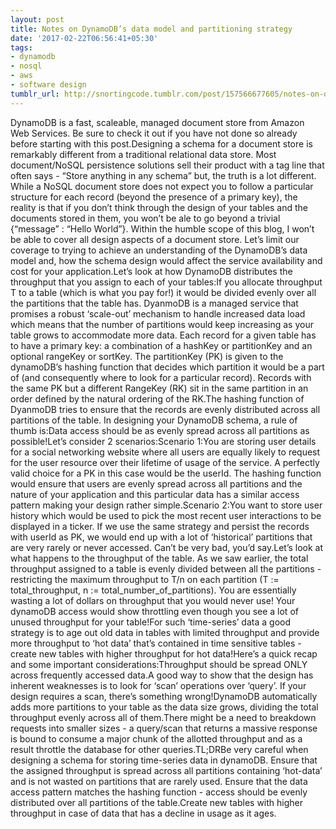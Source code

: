 ```yaml
---
layout: post
title: Notes on DynamoDB’s data model and partitioning strategy
date: '2017-02-22T06:56:41+05:30'
tags:
- dynamodb
- nosql
- aws
- software design
tumblr_url: http://snortingcode.tumblr.com/post/157566677605/notes-on-dynamodbs-data-model-and-partitioning
---
```

DynamoDB is a fast, scaleable, managed document store from Amazon Web Services. Be sure to check it out if you have not done so already before starting with this post.Designing a schema for a document store is remarkably different from a traditional relational data store. Most document/NoSQL persistence solutions sell their product with a tag line that often says - “Store anything in any schema” but, the truth is a lot different. While a NoSQL document store does not expect you to follow a particular structure for each record (beyond the presence of a primary key), the reality is that if you don’t think through the design of your tables and the documents stored in them, you won’t be ale to go beyond a trivial {“message” : “Hello World”}. Within the humble scope of this blog, I won’t be able to cover all design aspects of a document store. Let’s limit our coverage to trying to achieve an understanding of the DynamoDB’s data model and, how the schema design would affect the service availability and cost for your application.Let’s look at how DynamoDB distributes the throughput that you assign to each of your tables:If you allocate throughput T to a table (which is what you pay for!) it would be divided evenly over all the partitions that the table has. DyanmoDB is a managed service that promises a robust ‘scale-out’ mechanism to handle increased data load which means that the number of partitions would keep increasing as your table grows to accommodate more data. Each record for a given table has to have a primary key: a combination of a hashKey or partitionKey and an optional rangeKey or sortKey. The partitionKey (PK) is given to the dynamoDB’s hashing function that decides which partition it would be a part of (and consequently where to look for a particular record). Records with the same PK but a different RangeKey (RK) sit in the same partition in an order defined by the natural ordering of the RK.The hashing function of DyanmoDB tries to ensure that the records are evenly distributed across all partitions of the table. In designing your DynamoDB schema, a rule of thumb is:Data access should be as evenly spread across all partitions as possible!Let’s consider 2 scenarios:Scenario 1:You are storing user details for a social networking website where all users are equally likely to request for the user resource over their lifetime of usage of the service. A perfectly valid choice for a PK in this case would be the userId. The hashing function would ensure that users are evenly spread across all partitions and the nature of your application and this particular data has a similar access pattern making your design rather simple.Scenario 2:You want to store user history which would be used to pick the most recent user interactions to be displayed in a ticker. If we use the same strategy and persist the records with userId as PK, we would end up with a lot of ‘historical’ partitions that are very rarely or never accessed. Can’t be very bad, you’d say.Let’s look at what happens to the throughput of the table. As we saw earlier, the total throughput assigned to a table is evenly divided between all the partitions - restricting the maximum throughput to T/n on each partition (T := total_throughput, n := total_number_of_partitions). You are essentially wasting a lot of dollars on throughput that you would never use! Your dynamoDB access would show throttling even though you see a lot of unused throughput for your table!For such ‘time-series’ data a good strategy is to age out old data in tables with limited throughput and provide more throughput to ‘hot data’ that’s contained in time sensitive tables -  create new tables with higher throughput for hot data!Here’s a quick recap and some important considerations:Throughput should be spread ONLY across frequently accessed data.A good way to show that the design has inherent weaknesses is to look for ‘scan’ operations over ‘query’. If your design requires a scan, there’s something wrong!DynamoDB automatically adds more partitions to your table as the data size grows, dividing the total throughput evenly across all of them.There might be a need to breakdown requests into smaller sizes - a query/scan that returns a massive response is bound to consume a major chunk of the allotted throughput and as a result throttle the database for other queries.TL;DRBe very careful when designing a schema for storing time-series data in dynamoDB. Ensure that the assigned throughput is spread across all partitions containing ‘hot-data’ and is not wasted on partitions that are rarely used. Ensure that the data access pattern matches the hashing function - access should be evenly distributed over all partitions of the table.Create new tables with higher throughput in case of data that has a decline in usage as it ages.
